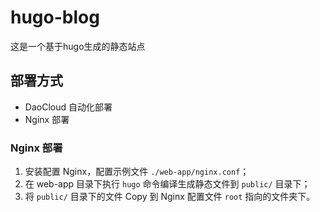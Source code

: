 # hugo-blog
这是一个基于hugo生成的静态站点

## 部署方式
- DaoCloud 自动化部署
- Nginx 部署

### Nginx 部署
1. 安装配置 Nginx，配置示例文件 `./web-app/nginx.conf`；
2. 在 web-app 目录下执行 `hugo` 命令编译生成静态文件到 `public/` 目录下；
3. 将 `public/` 目录下的文件 Copy 到 Nginx 配置文件 `root` 指向的文件夹下。 
